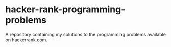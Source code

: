 # hacker-rank-programming-problems
A repository containing my solutions to the programming problems available on hackerrank.com.
